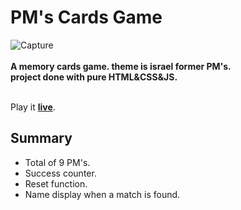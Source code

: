 # PM's Cards Game  
![Capture](https://i.ibb.co/rkHT4N3/memory-pms-game.png)
<br/><br/>
<b>A memory cards game. theme is israel former PM's.
<br/>
project done with pure HTML&CSS&JS.</b>  
<br/>

Play it <b><a href="https://shaicoyg.github.io/PMs-Cards-Game/
">live</a></b>.

<h2>Summary</h2>  




- Total of 9 PM's.
- Success counter.
- Reset function.
- Name display when a match is found.

